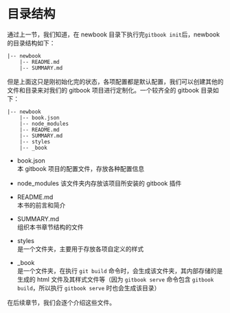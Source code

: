 # 目录结构

通过上一节，我们知道，在 newbook 目录下执行完`gitbook init`后，newbook 的目录结构如下：
```
|-- newbook
    |-- README.md
    |-- SUMMARY.md
```
但是上面这只是刚初始化完的状态，各项配置都是默认配置，我们可以创建其他的文件和目录来对我们的 gitbook 项目进行定制化。一个较齐全的 gitbook 目录如下：
```
|-- newbook
    |-- book.json
    |-- node_modules
    |-- README.md
    |-- SUMMARY.md
    |-- styles
    |-- _book
```

* book.json  
本 gitbook 项目的配置文件，存放各种配置信息

* node_modules
该文件夹内存放该项目所安装的 gitbook 插件

* README.md  
本书的前言和简介

* SUMMARY.md  
组织本书章节结构的文件

* styles  
是一个文件夹，主要用于存放各项自定义的样式

* _book  
是一个文件夹，在执行 `git build` 命令时，会生成该文件夹，其内部存储的是生成的 html 文件及其样式文件等（因为 `gitbook serve` 命令包含 `gitbook build`，所以执行 `gitbook serve` 时也会生成该目录）

在后续章节，我们会逐个介绍这些文件。

